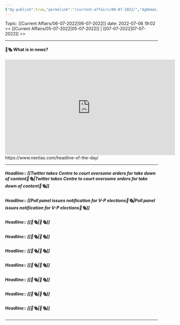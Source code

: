 ```yaml
---
{"dg-publish":true,"permalink":"/current-affairs/06-07-2022/","dgHomeLink":true,"dgPassFrontmatter":false}
---
```



Topic: [[Current Affairs/06-07-2022|06-07-2022]]
date: 2022-07-06 19:02
<< [[Current Affairs/05-07-2022|05-07-2022]] | [[07-07-2022|07-07-2022]] >>

----
#### 📰🗞️ What is in news? 
 <iframe width="560" height="315" src="https://www.youtube-nocookie.com/embed/videoseries?list=PL1sgm5x8M9FBddLMD9ZAEEYl6HoSAbej1" title="YouTube video player" frameborder="0" allow="accelerometer; autoplay; clipboard-write; encrypted-media; gyroscope; picture-in-picture" allowfullscreen></iframe>
https://www.nextias.com/headline-of-the-day/

---
##### Headline:: [[Twitter takes Centre to court oversome orders for take down of content📰🗞️|Twitter takes Centre to court oversome orders for take down of content📰🗞️]]
##### Headline:: [[Poll panel issues notification for V-P elections📰🗞️|Poll panel issues notification for V-P elections📰🗞️]]
##### Headline:: [[📰🗞️|📰🗞️]]
##### Headline:: [[📰🗞️|📰🗞️]]
##### Headline:: [[📰🗞️|📰🗞️]]
##### Headline:: [[📰🗞️|📰🗞️]]
##### Headline:: [[📰🗞️|📰🗞️]]
##### Headline:: [[📰🗞️|📰🗞️]]
##### Headline:: [[📰🗞️|📰🗞️]]


----
